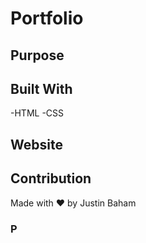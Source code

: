 # Portfolio

## Purpose

## Built With

-HTML
-CSS

## Website


## Contribution

Made with ❤️ by Justin Baham

### P